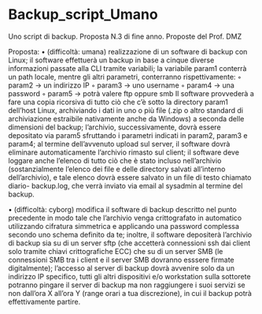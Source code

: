 # Backup_script_Umano
Uno script di backup. Proposta N.3 di fine anno. Proposte del Prof. DMZ


Proposta:
• (difficoltà: umana) realizzazione di un software di backup con Linux; il software effettuerà
un backup in base a cinque diverse informazioni passate alla CLI tramite variabili; la
variabile param1 conterrà un path locale, mentre gli altri parametri, conterranno
rispettivamente:
◦ param2 → un indirizzo IP
◦ param3 → uno username
◦ param4 → una password
◦ param5 → potrà valere ftp oppure smb
Il software provvederà a fare una copia ricorsiva di tutto ciò che c’è sotto la directory
param1 dell’host Linux, archiviando i dati in uno o più file (.zip o altro standard di archiviazione
estraibile nativamente anche da Windows) a seconda delle dimensioni del backup; l’archivio,
successivamente, dovrà essere depositato via param5 sfruttando i parametri indicati in param2,
param3 e param4; al termine dell’avvenuto upload sul server, il software dovrà eliminare
automaticamente l’archivio rimasto sul client; il software deve loggare anche l’elenco di tutto ciò
che è stato incluso nell’archivio (sostanzialmente l’elenco dei file e delle directory salvati
all’interno dell’archivio), e tale elenco dovrà essere salvato in un file di testo chiamato diario-
backup.log, che verrà inviato via email al sysadmin al termine del backup.

• (difficoltà: cyborg) modifica il software di backup descritto nel punto precedente in modo
tale che l’archivio venga crittografato in automatico utilizzando cifratura simmetrica e
applicando una password complessa secondo uno schema definito da te; inoltre, il
software depositerà l’archivio di backup sia su di un server sftp (che accetterà connessioni
ssh dai client solo tramite chiavi crittografiche ECC) che su di un server SMB (le
connessioni SMB tra i client e il server SMB dovranno esssere firmate digitalmente);
l’accesso al server di backup dovrà avvenire solo da un indirizzo IP specifico, tutti gli altri
dispositivi e/o workstation sulla sottorete potranno pingare il server di backup ma non
raggiungere i suoi servizi se non dall’ora X all’ora Y (range orari a tua discrezione), in cui il
backup potrà effettivamente partire.
